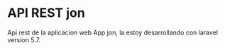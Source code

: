# API REST jon
Api rest de la aplicacion web App jon, la estoy desarrollando con laravel version  5.7.
